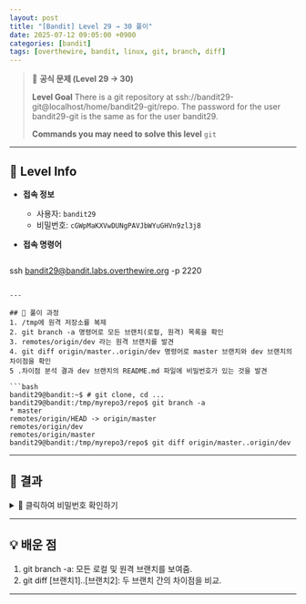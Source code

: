 ```yaml
---
layout: post
title: "[Bandit] Level 29 → 30 풀이"
date: 2025-07-12 09:05:00 +0900
categories: [bandit]
tags: [overthewire, bandit, linux, git, branch, diff]
---
```


> 📝 **공식 문제 (Level 29 → 30)**
>
> **Level Goal**
> There is a git repository at ssh://bandit29-git@localhost/home/bandit29-git/repo. The password for the user bandit29-git is the same as for the user bandit29.
>
> **Commands you may need to solve this level**
> `git`

---

## 🔐 Level Info

- **접속 정보**
  - 사용자: `bandit29`
  - 비밀번호: `cGWpMaKXVwDUNgPAVJbWYuGHVn9zl3j8`
  
- **접속 명령어**

  ```bash
ssh bandit29@bandit.labs.overthewire.org -p 2220
  ```

---

## 🧪 풀이 과정
1. /tmp에 원격 저장소를 복제
2. git branch -a 명령어로 모든 브랜치(로컬, 원격) 목록을 확인
3. remotes/origin/dev 라는 원격 브랜치를 발견
4. git diff origin/master..origin/dev 명령어로 master 브랜치와 dev 브랜치의 차이점을 확인
5 .차이점 분석 결과 dev 브랜치의 README.md 파일에 비밀번호가 있는 것을 발견

```bash
bandit29@bandit:~$ # git clone, cd ...
bandit29@bandit:/tmp/myrepo3/repo$ git branch -a
* master
  remotes/origin/HEAD -> origin/master
  remotes/origin/dev
  remotes/origin/master
bandit29@bandit:/tmp/myrepo3/repo$ git diff origin/master..origin/dev
```

---

## 🎯 결과

<details markdown="1">
<summary>👀 클릭하여 비밀번호 확인하기</summary>

```bash
0qXahG8ZjOVMN9Ghs7iOWsCfZyXOUbYO
```

</details>

---

## 💡 배운 점

1. git branch -a: 모든 로컬 및 원격 브랜치를 보여줌.
2. git diff [브랜치1]..[브랜치2]: 두 브랜치 간의 차이점을 비교.

<hr class="short-rule">